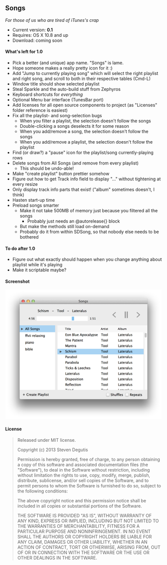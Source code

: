 ## Songs

*For those of us who are tired of iTunes's crap*

* Current version: **0.1**
* Requires: OS X 10.8 and up
* Download: coming soon

#### What's left for 1.0

- Pick a better (and unique) app name. "Songs" is lame.
- Hope someone makes a really pretty icon for it :)
- Add "Jump to currently playing song" which will select the right playlist and right song, and scroll to both in their respective tables (Cmd-L)
- Window title should show selected playlist
- Steal Sparkle and the auto-build stuff from Zephyros
- Keyboard shortcuts for *everything*
- Optional Menu bar interface (TunesBar port)
- Add licenses for all open source components to project (as "Licenses" folder reference is easiest)
- Fix all the playlist- and song-selection bugs
    - When you filter a playlist, the selection doesn't follow the songs
    - Double-clicking a songs deselects it for some reason
    - When you add/remove a song, the selection doesn't follow the songs
    - When you add/remove a playlist, the selection doesn't follow the playlist
- Find (or draw?) a "pause" icon for the playlist/song currently-playing rows
- Delete songs from All Songs (and remove from every playlist)
    - This should be undo-able!
- Make "create playlist" button prettier somehow
- Figure out how to get Track info field to display "..." without tightening at every resize
- Only display track info parts that exist! ("album" sometimes doesn't, I think)
- Hasten start-up time
- Preload songs smarter
    - Make it not take 500MB of memory just because you filtered all the songs
        - Probably just needs an @autorelease{} block
    - But make the methods still load on-demand
    - Probably do it from within SDSong, so that nobody else needs to be bothered

#### To do after 1.0

- Figure out what exactly should happen when you change anything about playlist while it's playing
- Make it scriptable maybe?

#### Screenshot

![songsapp.png](songsapp.png)

#### License

> Released under MIT license.
>
> Copyright (c) 2013 Steven Degutis
>
> Permission is hereby granted, free of charge, to any person obtaining a copy
> of this software and associated documentation files (the "Software"), to deal
> in the Software without restriction, including without limitation the rights
> to use, copy, modify, merge, publish, distribute, sublicense, and/or sell
> copies of the Software, and to permit persons to whom the Software is
> furnished to do so, subject to the following conditions:
>
> The above copyright notice and this permission notice shall be included in
> all copies or substantial portions of the Software.
>
> THE SOFTWARE IS PROVIDED "AS IS", WITHOUT WARRANTY OF ANY KIND, EXPRESS OR
> IMPLIED, INCLUDING BUT NOT LIMITED TO THE WARRANTIES OF MERCHANTABILITY,
> FITNESS FOR A PARTICULAR PURPOSE AND NONINFRINGEMENT. IN NO EVENT SHALL THE
> AUTHORS OR COPYRIGHT HOLDERS BE LIABLE FOR ANY CLAIM, DAMAGES OR OTHER
> LIABILITY, WHETHER IN AN ACTION OF CONTRACT, TORT OR OTHERWISE, ARISING FROM,
> OUT OF OR IN CONNECTION WITH THE SOFTWARE OR THE USE OR OTHER DEALINGS IN
> THE SOFTWARE.
